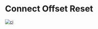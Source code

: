 # Connect Offset Reset

[![ci](https://github.com/helpermethod/kafka-connect-offset-reset/workflows/CI/badge.svg)](https://github.com/helpermethod/kafka-connect-offset-reset/actions?query=workflow%3Aci)
